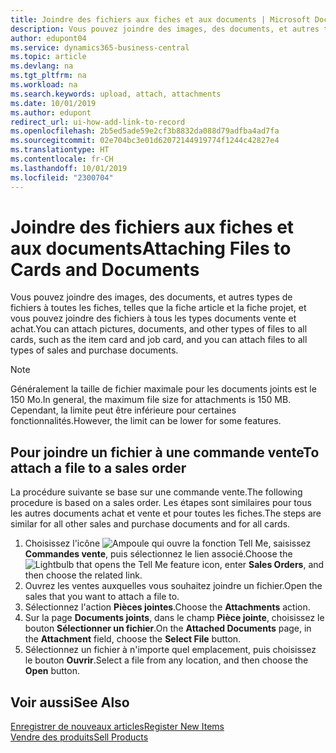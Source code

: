 ```yaml
---
title: Joindre des fichiers aux fiches et aux documents | Microsoft Docs
description: Vous pouvez joindre des images, des documents, et autres types de fichiers à toutes les fiches et à tous les types documents vente et achat.
author: edupont04
ms.service: dynamics365-business-central
ms.topic: article
ms.devlang: na
ms.tgt_pltfrm: na
ms.workload: na
ms.search.keywords: upload, attach, attachments
ms.date: 10/01/2019
ms.author: edupont
redirect_url: ui-how-add-link-to-record
ms.openlocfilehash: 2b5ed5ade59e2cf3b8832da088d79adfba4ad7fa
ms.sourcegitcommit: 02e704bc3e01d62072144919774f1244c42827e4
ms.translationtype: HT
ms.contentlocale: fr-CH
ms.lasthandoff: 10/01/2019
ms.locfileid: "2300704"
---
```

# <a name="attaching-files-to-cards-and-documents"></a><span data-ttu-id="56925-103">Joindre des fichiers aux fiches et aux documents</span><span class="sxs-lookup"><span data-stu-id="56925-103">Attaching Files to Cards and Documents</span></span>
<span data-ttu-id="56925-104">Vous pouvez joindre des images, des documents, et autres types de fichiers à toutes les fiches, telles que la fiche article et la fiche projet, et vous pouvez joindre des fichiers à tous les types documents vente et achat.</span><span class="sxs-lookup"><span data-stu-id="56925-104">You can attach pictures, documents, and other types of files to all cards, such as the item card and job card, and you can attach files to all types of sales and purchase documents.</span></span>

> [!Note]
> <span data-ttu-id="56925-105">Généralement la taille de fichier maximale pour les documents joints est le 150 Mo.</span><span class="sxs-lookup"><span data-stu-id="56925-105">In general, the maximum file size for attachments is 150 MB.</span></span> <span data-ttu-id="56925-106">Cependant, la limite peut être inférieure pour certaines fonctionnalités.</span><span class="sxs-lookup"><span data-stu-id="56925-106">However, the limit can be lower for some features.</span></span>

## <a name="to-attach-a-file-to-a-sales-order"></a><span data-ttu-id="56925-107">Pour joindre un fichier à une commande vente</span><span class="sxs-lookup"><span data-stu-id="56925-107">To attach a file to a sales order</span></span>
<span data-ttu-id="56925-108">La procédure suivante se base sur une commande vente.</span><span class="sxs-lookup"><span data-stu-id="56925-108">The following procedure is based on a sales order.</span></span> <span data-ttu-id="56925-109">Les étapes sont similaires pour tous les autres documents achat et vente et pour toutes les fiches.</span><span class="sxs-lookup"><span data-stu-id="56925-109">The steps are similar for all other sales and purchase documents and for all cards.</span></span>

1. <span data-ttu-id="56925-110">Choisissez l'icône ![Ampoule qui ouvre la fonction Tell Me](media/ui-search/search_small.png "Dites-moi ce que vous voulez faire"), saisissez **Commandes vente**, puis sélectionnez le lien associé.</span><span class="sxs-lookup"><span data-stu-id="56925-110">Choose the ![Lightbulb that opens the Tell Me feature](media/ui-search/search_small.png "Tell me what you want to do") icon, enter **Sales Orders**, and then choose the related link.</span></span>
2. <span data-ttu-id="56925-111">Ouvrez les ventes auxquelles vous souhaitez joindre un fichier.</span><span class="sxs-lookup"><span data-stu-id="56925-111">Open the sales that you want to attach a file to.</span></span>
3. <span data-ttu-id="56925-112">Sélectionnez l'action **Pièces jointes**.</span><span class="sxs-lookup"><span data-stu-id="56925-112">Choose the **Attachments** action.</span></span>
4. <span data-ttu-id="56925-113">Sur la page **Documents joints**, dans le champ **Pièce jointe**, choisissez le bouton **Sélectionner un fichier**.</span><span class="sxs-lookup"><span data-stu-id="56925-113">On the **Attached Documents** page, in the **Attachment** field, choose the **Select File** button.</span></span>
5. <span data-ttu-id="56925-114">Sélectionnez un fichier à n'importe quel emplacement, puis choisissez le bouton **Ouvrir**.</span><span class="sxs-lookup"><span data-stu-id="56925-114">Select a file from any location, and then choose the **Open** button.</span></span>

## <a name="see-also"></a><span data-ttu-id="56925-115">Voir aussi</span><span class="sxs-lookup"><span data-stu-id="56925-115">See Also</span></span>
[<span data-ttu-id="56925-116">Enregistrer de nouveaux articles</span><span class="sxs-lookup"><span data-stu-id="56925-116">Register New Items</span></span>](inventory-how-register-new-items.md)  
[<span data-ttu-id="56925-117">Vendre des produits</span><span class="sxs-lookup"><span data-stu-id="56925-117">Sell Products</span></span>](sales-how-sell-products.md)
